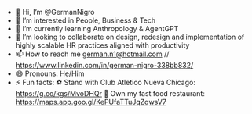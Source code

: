 - 👋 Hi, I’m @GermanNigro
- 👀 I’m interested in People, Business & Tech
- 🌱 I’m currently learning Anthropology & AgentGPT
- 💞️ I’m looking to collaborate on design, redesign and implementation of highly scalable HR practices aligned with productivity
- 📫 How to reach me german.n1@hotmail.com // https://www.linkedin.com/in/german-nigro-338bb832/ 
- 😄 Pronouns: He/Him
- ⚡ Fun facts:
⚽ Stand with Club Atletico Nueva Chicago: https://g.co/kgs/MvoDHQr
🍔 Own my fast food restaurant: https://maps.app.goo.gl/KePUfaTTuJqZqwsV7 

<!---
GermanNigro/GermanNigro is a ✨ special ✨ repository because its `README.md` (this file) appears on your GitHub profile.
You can click the Preview link to take a look at your changes.
--->
